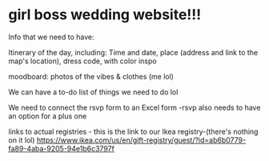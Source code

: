 # girl boss wedding website!!!

Info that we need to have:

Itinerary of the day, including:
Time and date, place (address and link to the map's location), dress code, with color inspo

moodboard: photos of the vibes & clothes (me lol)

We can have a to-do list of things we need to do lol 

We need to connect the rsvp form to an Excel form -rsvp also needs to have an option for a plus one

links to actual registries - this is the link to our Ikea registry-(there's nothing on it lol) https://www.ikea.com/us/en/gift-registry/guest/?id=ab6b0779-fa89-4aba-9205-94e1b6c3797f

